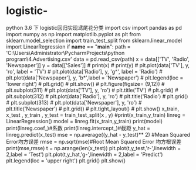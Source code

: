 # logistic-
python 3.6 下 logistic回归实现鸢尾花分类
import csv
import pandas as pd
import numpy as np
import matplotlib.pyplot as plt
from sklearn.model_selection import train_test_split
from sklearn.linear_model import LinearRegression
if __name__ == "__main__":
    path = 'C:\\Users\\Administrator\\PycharmProjects\\python program\\4.Advertising.csv'
    data = pd.read_csv(path)
    x = data[['TV', 'Radio', 'Newspaper']]
    y = data[['Sales']]
    # print(x)
    # print(y)
    # plt.plot(data['TV'], y, 'ro', label = 'TV')
    # plt.plot(data['Radio'], y, 'g^', label = 'Radio')
    # plt.plot(data['Newspaper'], y, 'b*',label = 'Newspaper')
    # plt.legend(loc = 'lower right')
    # plt.grid()
    # plt.show()
    # plt.figure(figsize= (9,12))
    # plt.subplot(311)
    # plt.plot(data['TV'], y, 'ro')
    # plt.title('TV')
    # plt.grid()
    # plt.subplot(312)
    # plt.plot(data['Radio'], y, 'ro')
    # plt.title('Radio')
    # plt.grid()
    # plt.subplot(313)
    # plt.plot(data['Newspaper'], y, 'ro')
    # plt.title('Newspaper')
    # plt.grid()
    # plt.tight_layout()
    # plt.show()
    x_train, x_test , y_train , y_test = train_test_split(x , y)
    #print(x_train,y_train)
    linreg = LinearRegression()
    model = linreg.fit(x_train,y_train)
    print(model)
    print(linreg.coef_)#系数
    print(linreg.intercept_)#截距
    y_hat = linreg.predict(x_test)
    mse = np.average((y_hat - y_test)** 2) #Mean Squared Error均方误差
    rmse = np.sqrt(mse)#Root Mean Squared Error 均方根误差
    print(mse,rmse)
    t = np.arange(len(x_test))
    plt.plot(t,y_test,'r-',linewidth = 2,label = 'Test')
    plt.plot(t,y_hat,'g-',linewidth = 2,label = 'Predict')
    plt.legend(loc = 'upper right')
    plt.grid()
    plt.show()
